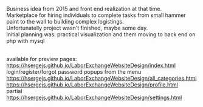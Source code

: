 Business idea from 2015 and front end realization at that time. <br />
Marketplace for hiring individuals to complete tasks from small hammer paint to the wall to building complex logistings. <br />
Unfortunatelly project wasn't finished, maybe some day.<br />
Initial planning was: practical visualization and them moving to back end on php with mysql <br /><br />

available for preview pages: <br />
https://hsergejs.github.io/LaborExchangeWebsiteDesign/index.html <br />
login/register/forgot password popups from the menu <br />
https://hsergejs.github.io/LaborExchangeWebsiteDesign/all_categories.html <br />
https://hsergejs.github.io/LaborExchangeWebsiteDesign/profile.html <br />
partial https://hsergejs.github.io/LaborExchangeWebsiteDesign/settings.html <br />
